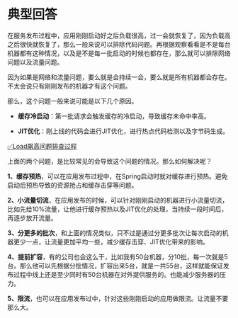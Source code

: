 # 典型回答


在服务发布过程中，应用刚刚启动好之后负载很高，过一会就恢复了，因为负载高之后很快就恢复了，那么一般来说可以排除代码问题。再根据观察看看是不是每台机器都有这种情况，以及是不是每一批启动的时候也都存在，那么就可以排除网络问题以及流量问题。



因为如果是网络和流量问题，要么就是会持续一会，要么就是所有机器都会存在。不太会说只有刚刚发布的机器才有这个问题。



那么，这个问题一般来说可能是以下几个原因。



+ **缓存冷启动**：第一批请求会触发缓存的冷启动，导致缓存未命中率高。



+ **JIT优化**：刚上线的代码会进行JIT优化，进行热点代码检测以及字节码生成。



[✅Load飙高问题排查过程](https://www.yuque.com/hollis666/qyhor6/uq7bul)



上面的两个问题，是比较常见的会导致这个问题的情况。那么如何解决呢？



**1、缓存预热**，可以在应用发布过程中，在Spring启动时就对缓存进行预热。避免启动后预热导致的资源抢占和缓存击穿等问题。



**2、小流量切流**，在应用发布的时候，可以针对刚刚启动的机器进行小流量切流，比如先给10%流量，让他进行缓存预热以及JIT优化的处理，当持续一段时间后，再逐步放开流量。



**3、分更多的批次**，和上面的情况类似，只不过是通过分更多批次让每次启动的机器更少一点，让流量更加平均一些，减少缓存击穿、JIT优化带来的影响。



**4、提前扩容**，有的公司也会这么干，比如我有50台机器，分10批，每一次就是5台。那么他可以先根据分批情况，扩容出来5台，就是一共55台，这样就能保证发布过程中线上还是至少同时有50台机器在对外提供服务的。也能减少服务器的压力。



**5、限流**，也可以在应用发布过中，针对这些刚刚启动的应用做限流。让流量不要那么大。

